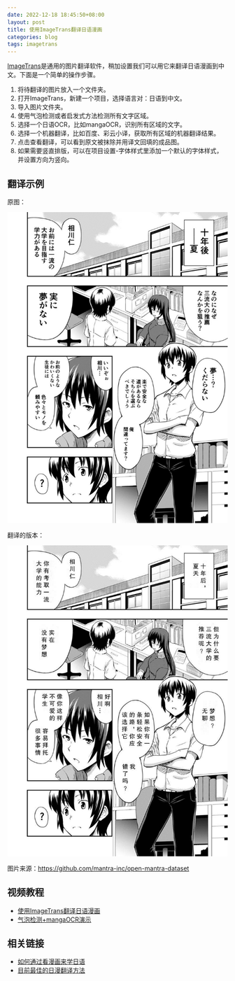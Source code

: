 ```yaml
---
date: 2022-12-18 18:45:50+08:00
layout: post
title: 使用ImageTrans翻译日语漫画
categories: blog
tags: imagetrans
---
```


[ImageTrans](https://www.basiccat.org/zh/imagetrans)是通用的图片翻译软件，稍加设置我们可以用它来翻译日语漫画到中文。下面是一个简单的操作步骤。

1. 将待翻译的图片放入一个文件夹。
2. 打开ImageTrans，新建一个项目，选择语言对：日语到中文。
3. 导入图片文件夹。
4. 使用气泡检测或者启发式方法检测所有文字区域。
5. 选择一个日语OCR，比如mangaOCR，识别所有区域的文字。
6. 选择一个机器翻译，比如百度、彩云小译，获取所有区域的机器翻译结果。
7. 点击查看翻译，可以看到原文被抹除并用译文回填的成品图。
8. 如果需要竖直排版，可以在项目设置-字体样式里添加一个默认的字体样式，并设置方向为竖向。

## 翻译示例

原图：

![日语原图](/album/manga-translator/japanese.jpg)

翻译的版本：

![中文翻译版本](/album/manga-translator/chinese.jpg)

图片来源：<https://github.com/mantra-inc/open-mantra-dataset>


## 视频教程

* [使用ImageTrans翻译日语漫画](https://www.bilibili.com/video/BV1Uo4y1Z7Wo/)
* [气泡检测+mangaOCR演示](https://github.com/xulihang/ImageTrans-docs/issues/348#issuecomment-1383091204)

## 相关链接

* [如何通过看漫画来学日语](https://www.basiccat.org/zh/how-to-learn-japanese-by-reading-manga/)
* [目前最佳的日漫翻译方法](https://www.basiccat.org/zh/best-practice-manga-ocr-and-translation/)

